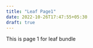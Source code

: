 ```yaml
---
title: "Leaf Page1"
date: 2022-10-26T17:47:55+05:30
draft: true
---
```


This is page 1 for leaf bundle